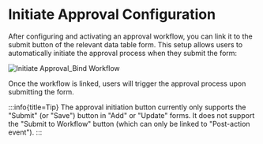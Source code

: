 # Initiate Approval Configuration

After configuring and activating an approval workflow, you can link it to the submit button of the relevant data table form. This setup allows users to automatically initiate the approval process when they submit the form:

![Initiate Approval_Bind Workflow](https://static-docs.nocobase.com/2872ff108c61d7bf6d0bfb19886774c6.png)

Once the workflow is linked, users will trigger the approval process upon submitting the form.

:::info{title=Tip}
The approval initiation button currently only supports the "Submit" (or "Save") button in "Add" or "Update" forms. It does not support the "Submit to Workflow" button (which can only be linked to "Post-action event").
:::
